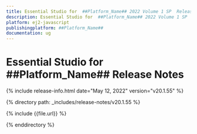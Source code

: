 ```yaml
---
title: Essential Studio for  ##Platform_Name## 2022 Volume 1 SP  Release Release Notes  
description: Essential Studio for  ##Platform_Name## 2022 Volume 1 SP  Release Release Notes  
platform: ej2-javascript
publishingplatform: ##Platform_Name##
documentation: ug
---
```


# Essential Studio for  ##Platform_Name##   Release Notes  

{% include release-info.html date="May 12, 2022"  version="v20.1.55" %} 

{% directory path: _includes/release-notes/v20.1.55 %}

{% include {{file.url}} %}

{% enddirectory %}
